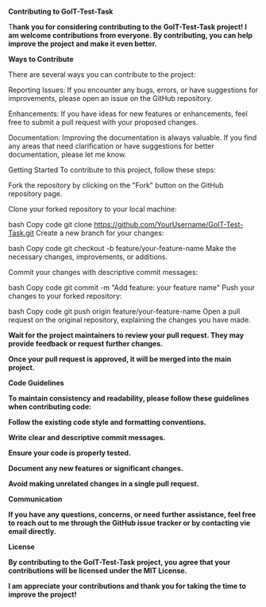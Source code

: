 **Contributing to GoIT-Test-Task**

T**hank you for considering contributing to the GoIT-Test-Task project! I am welcome contributions from everyone. By contributing, you can help improve the project and make it even better.**

**Ways to Contribute**

There are several ways you can contribute to the project:

Reporting Issues: If you encounter any bugs, errors, or have suggestions for improvements, please open an issue on the GitHub repository.

Enhancements: If you have ideas for new features or enhancements, feel free to submit a pull request with your proposed changes.

Documentation: Improving the documentation is always valuable. If you find any areas that need clarification or have suggestions for better documentation, please let me know.

Getting Started
To contribute to this project, follow these steps:

Fork the repository by clicking on the "Fork" button on the GitHub repository page.

Clone your forked repository to your local machine:

bash
Copy code
git clone https://github.com/YourUsername/GoIT-Test-Task.git
Create a new branch for your changes:

bash
Copy code
git checkout -b feature/your-feature-name
Make the necessary changes, improvements, or additions.

Commit your changes with descriptive commit messages:

bash
Copy code
git commit -m "Add feature: your feature name"
Push your changes to your forked repository:

bash
Copy code
git push origin feature/your-feature-name
Open a pull request on the original repository, explaining the changes you have made.

**Wait for the project maintainers to review your pull request. They may provide feedback or request further changes.**

**Once your pull request is approved, it will be merged into the main project.**

**Code Guidelines**

**To maintain consistency and readability, please follow these guidelines when contributing code:**

**Follow the existing code style and formatting conventions.**

**Write clear and descriptive commit messages.**

**Ensure your code is properly tested.**

**Document any new features or significant changes.**

**Avoid making unrelated changes in a single pull request.**

**Communication**

**If you have any questions, concerns, or need further assistance, feel free to reach out to me through the GitHub issue tracker or by contacting vie email directly.**

**License**

**By contributing to the GoIT-Test-Task project, you agree that your contributions will be licensed under the MIT License.**

**I am appreciate your contributions and thank you for taking the time to improve the project!**
